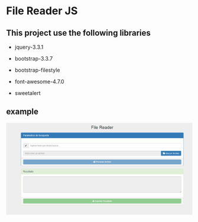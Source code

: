 # File Reader JS

## This project use the following libraries

- jquery-3.3.1

- bootstrap-3.3.7

- bootstrap-filestyle

- font-awesome-4.7.0

- sweetalert

## example

![alt text](https://github.com/RhinojosaDeveloper/filereader/blob/master/fileReader.gif)
